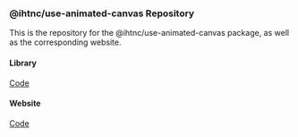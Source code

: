 ### @ihtnc/use-animated-canvas Repository

This is the repository for the @ihtnc/use-animated-canvas package, as well as the corresponding website.

#### Library
[Code](https://github.com/ihtnc/use-animated-canvas/tree/main/src)

#### Website
[Code](https://github.com/ihtnc/use-animated-canvas/tree/main/website)